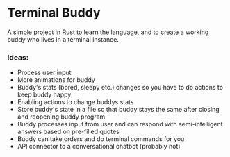 # Terminal Buddy
A simple project in Rust to learn the language, and to create a working buddy who lives in a terminal instance.
### Ideas:
- Process user input 
- More animations for buddy
- Buddy's stats (bored, sleepy etc.) changes so you have to do actions to keep buddy happy
- Enabling actions to change buddys stats
- Store buddy's state in a file so that buddy stays the same after closing and reopening buddy program
- Buddy processes input from user and can respond with semi-intelligent answers based on pre-filled quotes
- Buddy can take orders and do terminal commands for you
- API connector to a conversational chatbot (probably not)
